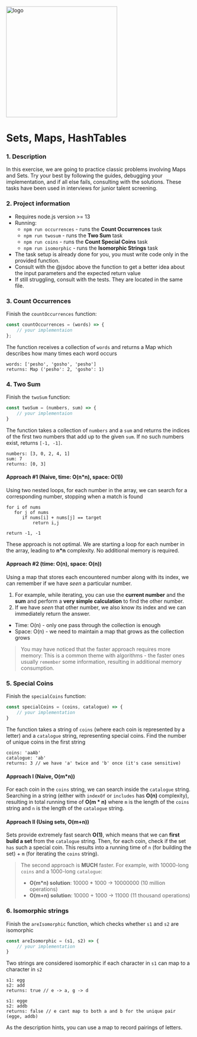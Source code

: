 <img src="https://webassets.telerikacademy.com/images/default-source/logos/telerik-academy.svg)" alt="logo" width="300px" style="margin-top: 20px;"/>

# Sets, Maps, HashTables

### 1. Description 

In this exercise, we are going to practice classic problems involving Maps and Sets. Try your best by following the guides, debugging your implementation, and if all else fails, consulting with the solutions. These tasks have been used in interviews for junior talent screening.

### 2. Project information 
- Requires node.js version >= 13
- Running:
    - `npm run occurrences` - runs the **Count Occurrences** task
    - `npm run twosum` - runs the **Two Sum** task
    - `npm run coins` - runs the **Count Special Coins** task
    - `npm run isomorphic` - runs the **Isomorphic Strings** task
- The task setup is already done for you, you must write code only in the provided function.
- Consult with the @jsdoc above the function to get a better idea about the input parameters and the expected return value
- If still struggling, consult with the tests. They are located in the same file.

### 3. Count Occurrences
Finish the `countOccurrences` function:
```js
const countOccurrences = (words) => {
    // your implementaion
};
```

The function receives a collection of `words` and returns a Map which describes how many times each word occurs
```
words: ['pesho', 'gosho', 'pesho']
returns: Map ('pesho': 2, 'gosho': 1)
```

### 4. Two Sum 
Finish the `twoSum` function:
```js
const twoSum = (numbers, sum) => {
    // your implementaion
}
```
The function takes a collection of `numbers` and a `sum` and returns the indices of the first two numbers that add up to the given `sum`. If no such numbers exist, returns `[-1, -1]`.
```
numbers: [3, 0, 2, 4, 1]
sum: 7
returns: [0, 3]
```
#### Approach #1 (Naive, time: O(n*n), space: O(1))
Using two nested loops, for each number in the array, we can search for a corresponding number, stopping when a match is found
```pseudo
for i of nums
   for j of nums
      if nums[i] + nums[j] == target
          return i,j

return -1, -1
```
These approach is not optimal. We are starting a loop for each number in the array, leading to **n*n** complexity.
No additional memory is required.

#### Approach #2 (time: O(n), space: O(n))
Using a map that stores each encountered number along with its index, we can remember if we have *seen* a particular number.
1. For example, while iterating, you can use the **current number** and the **sum** and perform a **very simple calculation** to find the other number.
2. If we have *seen* that other number, we also know its index and we can immediately return the answer.

- Time: O(n) - only one pass through the collection is enough
- Space: O(n) - we need to maintain a map that grows as the collection grows

> You may have noticed that the faster approach requires more memory: This is a common theme with algorithms - the faster ones usually `remember` some information, resulting in additional memory consumption.

### 5. Special Coins
Finish the `specialCoins` function:
```js
const specialCoins = (coins, catalogue) => {
    // your implementation
}

```
The function takes a string of `coins` (where each coin is represented by a letter) and a `catalogue` string, representing special coins. Find the number of unique coins in the first string
```
coins: 'aaAb'
catalogue: 'ab'
returns: 3 // we have 'a' twice and 'b' once (it's case sensitive)
```
#### Approach I (Naive, O(m*n))
For each coin in the `coins` string, we can search inside the `catalogue` string. Searching in a string (either with `indexOf` or `includes` has **O(n)** complexity), resulting in total running time of **O(m * n)** where `m` is the length of the `coins` string and `n` is the length of the `catalogue` string.

#### Approach II (Using sets, O(m+n))
Sets provide extremely fast search **O(1)**, which means that we can **first build a set** from the `catalogue` string.
Then, for each coin, check if the set `has` such a special coin.
This results into a running time of `n` (for building the set) + `m` (for iterating the `coins` string).

> The second approach is **MUCH** faster. For example, with 10000-long `coins` and a 1000-long `catalogue`:
> - **O(m*n) solution**: 10000 * 1000 -> 10000000 (10 million operations)
> - **O(m+n) solution**: 10000 + 1000 -> 11000 (11 thousand operations)



### 6. Isomorphic strings
Finish the `areIsomorphic` function, which checks whether `s1` and `s2` are isomorphic
```js
const areIsomorphic = (s1, s2) => {
    // your implementation
}
```
Two strings are considered isomorphic if each character in `s1` can map to a character in `s2` 
```
s1: egg
s2: add
returns: true // e -> a, g -> d

s1: egge
s2: addb
returns: false // e cant map to both a and b for the unique pair (egge, addb)
```

As the description hints, you can use a map to record pairings of letters.
